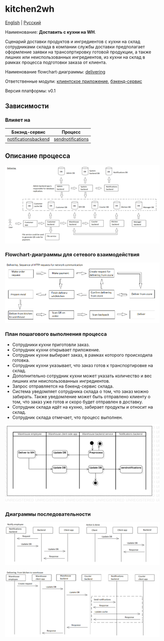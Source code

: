 # kitchen2wh

[English](kitchen2wh.md) | [Русский](kitchen2wh.ru.md)

Наименование: **Доставить с кухни на WH**.

Сценарий доставки продуктов и ингредиентов с кухни на склад сотрудниками склада в компании службы доставки предполагает оформление заявки на трансопртировку готовой продукции, а также лишних или неиспользованных ингредиентов, из кухни на склад в рамках процесса подготовки заказа от клиента.

Наименование flowchart-диаграммы: [delivering](../../flowchartnames/delivering.ru.md)

Ответственные модули: [клиентское приложение](../../frontend/warehouseclient.md), [бэкенд-сервис](../../backend/warehousebackend.md)

Версия платформы: v0.1

## Зависимости

### Влияет на

| Бэкэнд-сервис | Процесс |
| --- | ---- |
| [notificationsbackend](../../backend/notificationsbackend.ru.md) | [sendnotifications](../notificationsbackend/sendnotifications.ru.md) |

## Описание процесса

![delivering_overall](../../img/flowchartnames/delivering_overall.png)

### Flowchart-диаграммы для сетевого взаимодействия

![overall.delivering](../../img/flowcharts/overall.delivering.png)

### План пошагового выполнения процесса

- Сотрудники кухни приготовли заказ.
- Сотрудник кухни открывает приложение.
- Сотрудник кухни выбирает заказ, в рамках которого происходила готовка.
- Сотрудник кухни указывает, что заказ готов к транспортировке на склад.
- Дополнительно сотрудник кухни может указать количество и вес лишних или неиспользованных ингредиентов.
- Запрос отправляется на бэкенд-сервис склада.
- Система уведомляет сотрудника склада о том, что заказ можно забирать. Также уведомление может быть отправлено клиенту о том, что заказ уже готов и скоро будет отправлен в доставку.
- Сотрудник склада идёт на кухню, забирает продукты и относит на склад.
- Сотрудник склада отмечает, что процесс выполнен.

![warehouse.kitchen2wh](../../img/activitydiagrams/warehouse.kitchen2wh.png)

### Диаграммы последовательности

![warehouse.kitchen2wh](../../img/sequencediagram/warehouse.kitchen2wh.png)

![delivering.kitchen2wh](../../img/sequencediagram/delivering.kitchen2wh.png)
